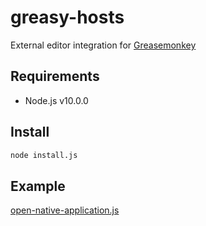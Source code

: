 greasy-hosts
============
External editor integration for [Greasemonkey](https://github.com/greasemonkey/greasemonkey)

Requirements
------------
 * Node.js v10.0.0

Install
-------
```sh
node install.js
```

Example
-------
[open-native-application.js](https://github.com/badbrainz/greasemonkey/blob/7f7b7ec50dc2ca18554cd26106ad7c734f1befb0/src/bg/open-native-application.js)
